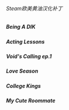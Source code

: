 ###### Steam欧美黄油汉化补丁
##### Being A DIK
##### Acting Lessons
##### Void's Calling ep.1
##### Love Season
##### College Kings
##### My Cute Roommate
